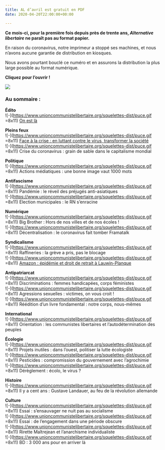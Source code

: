 ```yaml
---
title: AL d’avril est gratuit en PDF
date: 2020-04-20T22:00:00+00:00

---
```

**Ce mois-ci, pour la première fois depuis près de trente ans, _Alternative libertaire_ ne paraît pas au format papier.**

En raison du coronavirus, notre imprimeur a stoppé ses machines, et nous n’avons aucune garantie de distribution en kiosques.

Nous avons pourtant bouclé ce numéro et en assurons la distribution la plus large possible au format numérique.

**Cliquez pour l’ouvrir !**

[![](/images/couv-304_mensuel-al-vignette.jpg)](https://www.unioncommunistelibertaire.org/IMG/pdf/alternative_libertaire_n304_avril_2020_.pdf "AL avril 20")

### Au sommaire :

**Édito**  
![-](https://www.unioncommunistelibertaire.org/squelettes-dist/puce.gif =8x11) [On est là](https://www.unioncommunistelibertaire.org/?Edito-On-est-la-8601)

**Pleins feux**  
![-](https://www.unioncommunistelibertaire.org/squelettes-dist/puce.gif =8x11) [Face à la crise : en luttant contre le virus, transformer la société](https://www.unioncommunistelibertaire.org/?En-luttant-contre-le-virus-transformer-la-societe)  
![-](https://www.unioncommunistelibertaire.org/squelettes-dist/puce.gif =8x11) Crise du coronavirus : grain de sable dans le capitalisme mondial

**Politique**  
![-](https://www.unioncommunistelibertaire.org/squelettes-dist/puce.gif =8x11) Actions médiatiques : une bonne image vaut 1000 mots

**Antifascisme**  
![-](https://www.unioncommunistelibertaire.org/squelettes-dist/puce.gif =8x11) Pandémie : le réveil des préjugés anti-asiatiques  
![-](https://www.unioncommunistelibertaire.org/squelettes-dist/puce.gif =8x11) Election municipales : le RN s’enracine

**Numérique**  
![-](https://www.unioncommunistelibertaire.org/squelettes-dist/puce.gif =8x11) Big Brother : Hors de nos villes et de nos écoles !  
![-](https://www.unioncommunistelibertaire.org/squelettes-dist/puce.gif =8x11) Décentralisation : le coronavirus fait tomber Framatalk

**Syndicalisme**  
![-](https://www.unioncommunistelibertaire.org/squelettes-dist/puce.gif =8x11) Raffineries : la grève a pris, pas le blocage  
![-](https://www.unioncommunistelibertaire.org/squelettes-dist/puce.gif =8x11) [Amazon : épidémie et droit de retrait à Lauwin-Planque](https://www.unioncommunistelibertaire.org/?Amazon-Epidemie-de-droits-de-retrait-a-Lauwin-Planque)

**Antipatriarcat**  
![-](https://www.unioncommunistelibertaire.org/squelettes-dist/puce.gif =8x11) Discriminations : femmes handicapées, corps féministes  
![-](https://www.unioncommunistelibertaire.org/squelettes-dist/puce.gif =8x11) Agressions sexuelles : victimes, on vous croit !  
![-](https://www.unioncommunistelibertaire.org/squelettes-dist/puce.gif =8x11) Réédition d’un livre fondamental : notre corps, nous-mêmes

**International**  
![-](https://www.unioncommunistelibertaire.org/squelettes-dist/puce.gif =8x11) Orientation : les communistes libertaires et l’autodétermination des peuples

**Écologie**  
![-](https://www.unioncommunistelibertaire.org/squelettes-dist/puce.gif =8x11) Projets inutiles : dans l’ouest, politiser la lutte écologiste  
![-](https://www.unioncommunistelibertaire.org/squelettes-dist/puce.gif =8x11) Pesticides : compromission du gouvernement avec l’agrochimie  
![-](https://www.unioncommunistelibertaire.org/squelettes-dist/puce.gif =8x11) Dérèglement : écolo, le virus ?

**Histoire**  
![-](https://www.unioncommunistelibertaire.org/squelettes-dist/puce.gif =8x11) Il y a cent ans : Gustave Landauer, au feu de la révolution allemande

**Culture**  
![-](https://www.unioncommunistelibertaire.org/squelettes-dist/puce.gif =8x11) Essai : s’ensauvager ne nuit pas au socialisme  
![-](https://www.unioncommunistelibertaire.org/squelettes-dist/puce.gif =8x11) Essai : de l’engagement dans une période obscure  
![-](https://www.unioncommunistelibertaire.org/squelettes-dist/puce.gif =8x11) Rirette Maîtrejean et l’anarchisme individualiste  
![-](https://www.unioncommunistelibertaire.org/squelettes-dist/puce.gif =8x11) BD : 3 000 ans pour en arriver là